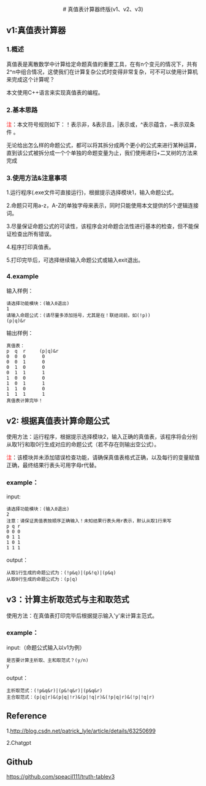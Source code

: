  <center># 真值表计算器终版(v1、v2、v3)</center>
  
 
## v1:真值表计算器    
### 1.概述

真值表是离散数学中计算给定命题真值的重要工具，在有n个变元的情况下，共有2^n中组合情况，这使我们在计算复杂公式时变得非常复杂，可不可以使用计算机来完成这个计算呢？

本文使用C++语言来实现真值表的编程。

### 2.基本思路

<font color="red">注</font>：本文符号规则如下：！表示非，&表示且，|表示或，^表示蕴含，~表示双条件 。
 
  无论给出怎么样的命题公式，都可以将其拆分成两个更小的公式来进行某种运算，直到该公式被拆分成一个个单独的命题变量为止，我们使用递归+二叉树的方法来完成

 ### 3.使用方法&注意事项

 1.运行程序(.exe文件可直接运行)，根据提示选择模块1，输入命题公式。

 2.命题只可用a-z，A-Z的单独字母来表示，同时只能使用本文提供的5个逻辑连接词。

 3.尽量保证命题公式的可读性，该程序会对命题合法性进行基本的检查，但不能保证检查出所有错误。 

 4.程序打印真值表。
 
 5.打印完毕后，可选择继续输入命题公式或输入exit退出。
 
### 4.example

输入样例：
    
    请选择功能模块：(输入0退出)
    1
    请输入命题公式：(请尽量多添加括号，尤其是在！联结词前，如(!p))
    (p|q)&r
   
输出样例：

    真值表：
    p  q  r     (p|q)&r
    0  0  0      0
    0  0  1      0
    0  1  0      0
    0  1  1      1
    1  0  0      0
    1  0  1      1
    1  1  0      0
    1  1  1      1
    真值表计算完毕！

## v2: 根据真值表计算命题公式

使用方法：运行程序，根据提示选择模块2，输入正确的真值表，该程序将会分别从取1行和取0行生成对应的命题公式（若不存在则输出空公式）。   

<font color="red">注</font>：该模块并未添加错误检查功能，请确保真值表格式正确，以及每行的变量赋值正确，最终结果行表头可用字母r代替。

### example：

input:

    请选择功能模块：(输入0退出)
    2
    注意：请保证真值表按顺序正确输入！未知结果行表头用r表示，默认从取1行来写
    p q r
    0 0 0
    0 1 1
    1 0 1
    1 1 1
output：

    从取1行生成的命题公式为：(!p&q)|(p&!q)|(p&q)
    从取0行生成的命题公式为：(p|q)

## v3：计算主析取范式与主和取范式

使用方法：在真值表打印完毕后根据提示输入'y'来计算主范式。

### example：

input:（命题公式输入以v1为例）

    是否要计算主析取、主和取范式？(y/n)
    y
output：
    
    主析取范式：(!p&q&r)|(p&!q&r)|(p&q&r)
    主合取范式：(p|q|r)&(p|q|!r)&(p|!q|r)&(!p|q|r)&(!p|!q|r)

## Reference
 
1.http://blog.csdn.net/patrick_lyle/article/details/63250699

2.Chatgpt 

## Github
https://github.com/speacil111/truth-tablev3